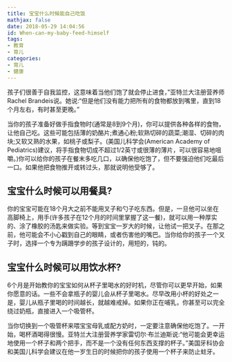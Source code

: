 ```yaml
---
title: 宝宝什么时候能自己吃饭
mathjax: false
date: 2018-05-29 14:04:56
id: When-can-my-baby-feed-himself
tags:
- 教育
- 育儿
categories:
- 育儿
- 健康
---
```


孩子们很善于自我监控，这意味着当他们饱了就会停止进食，”亚特兰大注册营养师Rachel Brandeis说。她说:“但是他们没有能力把所有的食物都放到嘴里，直到18个月左右，有时甚至更晚。”

<!---more--->

当你的孩子准备好做手指食物时(通常是8到9个月)，你可以提供各种各样的食物，让他自己吃。这些可能包括薄的奶酪片;煮通心粉;软熟切碎的蔬菜;潮湿、切碎的肉块;又软又熟的水果，如桃子或梨子。(美国儿科学会(American Academy of Pediatrics)建议，将手指食物切成不超过1/2英寸或很薄的薄片，可以很容易地咀嚼。)你可以给你的孩子在餐末多吃几口，以确保他吃饱了，但不要强迫他们吃最后一口。如果他把食物推开或转过头，那就说明他受够了。 

## 宝宝什么时候可以用餐具? 

你的宝宝可能在18个月大之前不能用叉子和勺子吃东西。但是，一旦他可以坐在高脚椅上，用手(许多孩子在12个月的时间里掌握了这一餐)，就可以用一种厚实的、涂了橡胶的汤匙来做实验。等到宝宝一岁大的时候，让他试一把叉子。在那之前，他可能会不小心戳到自己的眼睛，或者伤害他的嘴巴。当你给你的孩子一个叉子时，选择一个专为蹒跚学步的孩子设计的，用短的，钝的。 

## 宝宝什么时候可以用饮水杯?

6个月是开始教你的宝宝如何从杯子里喝水的好时机，尽管你可以更早开始，如果你愿意的话。一些不会拿瓶子的婴儿会从杯子里喝水。尽早改用小杯的好处之一是，婴儿从瓶子里喝的时间越长，就越难戒掉。如果你正在哺乳，你甚至可以完全绕过奶瓶，直接进入一个吸管杯。

当你切换到一个吸管杯来喂宝宝母乳或配方奶时，一定要注意确保他吃饱了。一开始，喝杯酒喝得很慢。亚特兰大注册营养学家雷切尔·布兰迪斯说:“他可能会更幸运地使用一个杯子和两个把手，而不是一个没有任何东西支撑的杯子。”美国牙科协会和美国儿科学会建议在他一岁生日的时候把你的孩子使用一个杯子来防止蛀牙。 